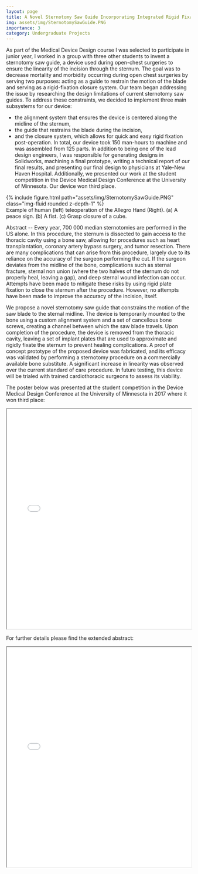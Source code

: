 ```yaml
---
layout: page
title: A Novel Sternotomy Saw Guide Incorporating Integrated Rigid Fixation
img: assets/img/SternotomySawGuide.PNG
importance: 3
category: Undergraduate Projects
---
```


As part of the Medical Device Design course I was selected to participate in junior year, I worked in a group with three other students to invent a sternotomy saw guide, a device used during open-chest surgeries to ensure the linearity of the incision through the sternum. The goal was to decrease mortality and morbidity occurring during open chest surgeries by serving two purposes: acting as a guide to restrain the motion of the blade and serving as a rigid-fixation closure system. Our team began addressing the issue by researching the design limitations of current sternotomy saw guides. To address these constraints, we decided to implement three main subsystems for our device: 
- the alignment system that ensures the device is centered along the midline of the sternum, 
- the guide that restrains the blade during the incision, 
- and the closure system, which allows for quick and easy rigid fixation post-operation. 
In total, our device took 150 man-hours to machine and was assembled from 125 parts. 
In addition to being one of the lead design engineers, I was responsible for generating designs in Solidworks, machining a final prototype, writing a technical report of our final results, and presenting our final design to physicians at Yale-New Haven Hospital. Additionally, we presented our work at the student competition in the Device Medical Design Conference at the University of Minnesota. Our device won third place.

<div class="row">
    <div class="col-sm mt-3 mt-md-0">
        {% include figure.html path="assets/img/SternotomySawGuide.PNG" class="img-fluid rounded z-depth-1" %}
    </div>
</div>
<div class="caption">
    Example of human (left) teleoperation of the Allegro Hand (Right). (a) A peace sign. (b) A fist. (c) Grasp closure of a cube.
</div>

Abstract -- Every year, 700 000 median sternotomies are performed in the US alone. In this procedure, the sternum is dissected to gain access to the thoracic cavity using a bone saw, allowing for procedures such as heart transplantation, coronary artery bypass surgery, and tumor resection. There are many complications that can arise from this procedure, largely due to its reliance on the accuracy of the surgeon performing the cut. If the surgeon deviates from the midline of the bone, complications such as sternal fracture, sternal non union (where the two halves of the sternum do not properly heal, leaving a gap), and deep sternal wound infection can occur. Attempts have been made to mitigate these risks by using rigid plate fixation to close the sternum after the procedure. However, no attempts have been made to improve the accuracy of the incision, itself.

We propose a novel sternotomy saw guide that constrains the motion of the saw blade to the sternal midline. The device is temporarily mounted to the bone using a custom alignment system and a set of cancellous bone screws, creating a channel between which the saw blade travels. Upon completion of the procedure, the device is removed from the thoracic cavity, leaving a set of implant plates that are used to approximate and rigidly fixate the sternum to prevent healing complications. A proof of concept prototype of the proposed device was fabricated, and its efficacy was validated by performing a sternotomy procedure on a commercially available bone substitute. A significant increase in linearity was observed over the current standard of care procedure. In future testing, this device will be trialed with trained cardiothoracic surgeons to assess its viability.

The poster below was presented at the student competition in the Device Medical Design Conference at the University of Minnesota in 2017 where it won third place:
<iframe src="../../assets/pdf/SternotomySawGuide_Poster.pdf" width="100%" height="600px"></iframe>

For further details please find the extended abstract:
<iframe src="../../assets/pdf/SternotomySawGuide_Abstract.pdf" width="100%" height="600px"></iframe>